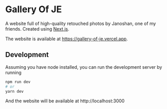 # Gallery Of JE

A website full of high-quality retouched photos by Janoshan, one of my friends. Created using [Next.js](https://nextjs.org/).

The website is available at https://gallery-of-je.vercel.app.

## Development

Assuming you have node installed, you can run the development server by running

```bash
npm run dev
# or
yarn dev
```

And the website will be available at http://localhost:3000

